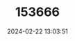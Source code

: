 ---
title: "153666"
category: "Euastacus clarkae"
draft: false
date: 2024-02-22 13:03:51
languages:
  English: ["Ellen Clark’s Crayfish"]
---